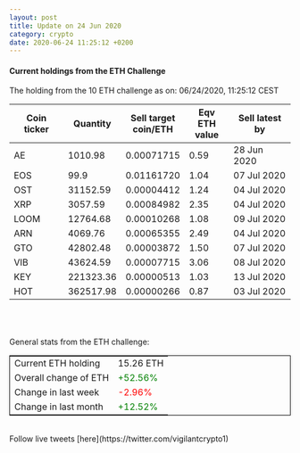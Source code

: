 ```yaml
---
layout: post
title: Update on 24 Jun 2020
category: crypto
date: 2020-06-24 11:25:12 +0200
---
```

<!-- Global site tag (gtag.js) - Google Analytics -->
<script async src="https://www.googletagmanager.com/gtag/js?id=UA-103831149-5"></script>
<script>
  window.dataLayer = window.dataLayer || [];
  function gtag(){dataLayer.push(arguments);}
  gtag('js', new Date());

  gtag('config', 'UA-103831149-5');
</script>


#### Current holdings from the ETH Challenge

The holding from the 10 ETH challenge as on: 06/24/2020, 11:25:12 CEST

|Coin ticker|Quantity|Sell target<br>coin/ETH|Eqv ETH<br>value|Sell latest by|
|-----------|--------|-----------|-----------|--------------|
AE|1010.98|  0.00071715|0.59|28 Jun 2020|
EOS|99.9|  0.01161720|1.04|07 Jul 2020|
OST|31152.59|  0.00004412|1.24|04 Jul 2020|
XRP|3057.59|  0.00084982|2.35|04 Jul 2020|
LOOM|12764.68|  0.00010268|1.08|09 Jul 2020|
ARN|4069.76|  0.00065355|2.49|04 Jul 2020|
GTO|42802.48|  0.00003872|1.50|07 Jul 2020|
VIB|43624.59|  0.00007715|3.06|08 Jul 2020|
KEY|221323.36|  0.00000513|1.03|13 Jul 2020|
HOT|362517.98|  0.00000266|0.87|03 Jul 2020|

<br>
<br>
<br>
General stats from the ETH challenge:

<table style="border:1px solid black;margin-left:auto;margin-right:auto;">
	<tbody>
	<tr>
		<td>Current ETH holding</td>
		<td>     15.26 ETH</td>
	</tr>
	<tr>
		<td>Overall change of ETH</td>
		<td><font color="green">+52.56%</font></td>
	</tr>
	<tr>
		<td>Change in last week</td>
		<td><font color="red">-2.96%</font></td>
	</tr>
	<tr>
		<td>Change in last month</td>
		<td><font color="green">+12.52%</font></td>
	</tr>
	</tbody>
</table>

<br>
Follow live tweets [here](https://twitter.com/vigilantcrypto1)
<br>
<br>